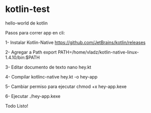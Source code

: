 # kotlin-test
hello-world de kotlin

Pasos para correr app en cli:

1- Instalar Kotlin-Native 
https://github.com/JetBrains/kotlin/releases

2- Agregar a Path
export PATH=/home/vladz/kotlin-native-linux-1.4.10/bin:$PATH

3- Editar documento de texto
nano hey.kt

4- Compilar
kotlinc-native hey.kt -o hey-app

5- Cambiar permiso para ejecutar
chmod +x hey-app.kexe

6- Ejecutar
./hey-app.kexe

Todo Listo!
